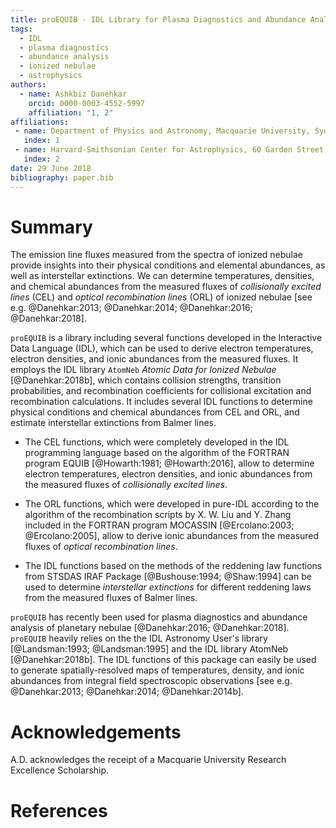 ```yaml
---
title: proEQUIB - IDL Library for Plasma Diagnostics and Abundance Analysis
tags:
  - IDL
  - plasma diagnostics
  - abundance analysis
  - ionized nebulae
  - astrophysics
authors:
  - name: Ashkbiz Danehkar
    orcid: 0000-0003-4552-5997
    affiliation: "1, 2"
affiliations:
 - name: Department of Physics and Astronomy, Macquarie University, Sydney, NSW 2109, Australia
   index: 1
 - name: Harvard-Smithsonian Center for Astrophysics, 60 Garden Street, Cambridge, MA 02138, USA 
   index: 2
date: 29 June 2018
bibliography: paper.bib
---
```


# Summary

The emission line fluxes measured from the spectra of ionized nebulae provide 
insights into their physical conditions and elemental abundances, as well as 
interstellar extinctions. We can determine temperatures, densities, and chemical 
abundances from the measured fluxes of _collisionally excited lines_ (CEL) and 
_optical recombination lines_ (ORL) of ionized nebulae 
[see e.g. @Danehkar:2013; @Danehkar:2014; @Danehkar:2016; @Danehkar:2018].
 
``proEQUIB`` is a library including several functions developed 
in the Interactive Data Language (IDL), which can be used to derive 
electron temperatures, electron densities, and ionic abundances from the measured fluxes. 
It employs the IDL library ``AtomNeb`` _Atomic Data for Ionized Nebulae_ [@Danehkar:2018b], 
which contains collision strengths, transition probabilities, and recombination 
coefficients for collisional excitation and recombination calculations. 
It includes several IDL functions to determine physical conditions and 
chemical abundances from CEL and ORL, and estimate interstellar extinctions 
from Balmer lines.

- The CEL functions, which were completely developed in the IDL programming 
language based on the algorithm of the FORTRAN program EQUIB [@Howarth:1981; @Howarth:2016], 
allow to determine electron temperatures, electron densities, and ionic abundances 
from the measured fluxes of _collisionally excited lines_.

- The ORL functions, which were developed in pure-IDL according to the algorithm 
of the recombination scripts by X. W. Liu and  Y. Zhang included in the FORTRAN 
program MOCASSIN [@Ercolano:2003; @Ercolano:2005], allow to derive ionic 
abundances from the measured fluxes of _optical recombination lines_.

- The IDL functions based on the methods of the reddening law functions 
from STSDAS IRAF Package [@Bushouse:1994; @Shaw:1994] can be used to determine 
_interstellar extinctions_ for different reddening laws from the measured 
fluxes of Balmer lines.

``proEQUIB`` has recently been used for plasma diagnostics and abundance analysis 
of planetary nebulae [@Danehkar:2016; @Danehkar:2018]. ``proEQUIB`` heavily 
relies on the the IDL Astronomy User's library [@Landsman:1993; @Landsman:1995] 
and the IDL library AtomNeb [@Danehkar:2018b]. The IDL functions of this package 
can easily be used to generate spatially-resolved maps of temperatures, density, 
and ionic abundances from integral field spectroscopic observations 
[see e.g. @Danehkar:2013; @Danehkar:2014; @Danehkar:2014b].

# Acknowledgements

A.D. acknowledges the receipt of a Macquarie University Research Excellence Scholarship.

# References
